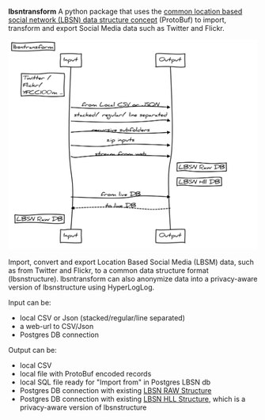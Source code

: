 **lbsntransform** A python package that uses the [common location based social network (LBSN) data structure concept](https://pypi.org/project/lbsnstructure/) (ProtoBuf) to import, transform and export Social Media data such as Twitter and Flickr.

![](inputoutput.svg)

Import, convert and export Location Based Social Media (LBSM) data, such as from Twitter and Flickr, to a common data structure format (lbsnstructure). lbsntransform can also anonymize data into a privacy-aware version of lbsnstructure using HyperLogLog.

Input can be:  
- local CSV or Json (stacked/regular/line separated)  
- a web-url to CSV/Json  
- Postgres DB connection  

Output can be:  
- local CSV  
- local file with ProtoBuf encoded records  
- local SQL file ready for "Import from" in Postgres LBSN db  
- Postgres DB connection with existing [LBSN RAW Structure](https://gitlab.vgiscience.de/lbsn/databases/rawdb)  
- Postgres DB connection with existing [LBSN HLL Structure](https://gitlab.vgiscience.de/lbsn/databases/hlldb), which is a privacy-aware version of lbsnstructure  